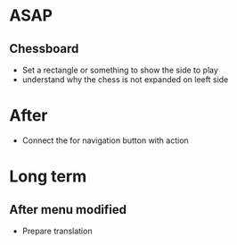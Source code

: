 # ASAP

## Chessboard 


- Set a rectangle or something to show the side to play
- understand why the chess is not expanded on leeft side


# After

- Connect the for navigation button with action


# Long term

## After menu modified

- Prepare translation 
